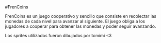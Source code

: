 #FrenCoins

FrenCoins es un juego cooperativo y sencillo que consiste en recolectar las monedas de cada nivel para avanzar al siguiente. 
El juego obliga a los jugadores a cooperar para obtener las monedas y poder seguir avanzando.
 
Los sprites utilizados fueron dibujados por tomimi <3